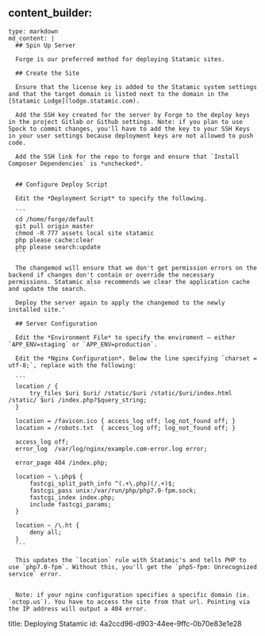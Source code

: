 content_builder:
  - 
    type: markdown
    md_content: |
      ## Spin Up Server
      
      Forge is our preferred method for deploying Statamic sites.
      
      ## Create the Site
      
      Ensure that the license key is added to the Statamic system settings and that the target domain is listed next to the domain in the [Statamic Lodge](lodge.statamic.com).
      
      Add the SSH key created for the server by Forge to the deploy keys in the project Gitlab or Github settings. Note: if you plan to use Spock to commit changes, you'll have to add the key to your SSH Keys in your user settings because deployment keys are not allowed to push code.
      
      Add the SSH link for the repo to forge and ensure that `Install Composer Dependencies` is *unchecked*.
      
      
      ## Configure Deploy Script
      
      Edit the *Deployment Script* to specify the following.
      
      ```
      cd /home/forge/default
      git pull origin master
      chmod -R 777 assets local site statamic
      php please cache:clear
      php please search:update
      ```
      
      The changemod will ensure that we don't get permission errors on the backend if changes don't contain or override the necessary permissions. Statamic also recommends we clear the application cache and update the search.
      
      Deploy the server again to apply the changemod to the newly installed site.'
      
      ## Server Configuration
      
      Edit the *Environment File* to specify the enviroment – either `APP_ENV=staging` or `APP_ENV=production`.
      
      Edit the *Nginx Configuration*. Below the line specifying `charset = utf-8;`, replace with the following:
      
      ```
      location / {
          try_files $uri $uri/ /static/$uri /static/$uri/index.html /static/ $uri /index.php?$query_string;
      }
      
      location = /favicon.ico { access_log off; log_not_found off; }
      location = /robots.txt  { access_log off; log_not_found off; }
      
      access_log off;
      error_log  /var/log/nginx/example.com-error.log error;
      
      error_page 404 /index.php;
      
      location ~ \.php$ {
          fastcgi_split_path_info ^(.+\.php)(/.+)$;
          fastcgi_pass unix:/var/run/php/php7.0-fpm.sock;
          fastcgi_index index.php;
          include fastcgi_params;
      }
      
      location ~ /\.ht {
          deny all;
      }
      ```
      
      This updates the `location` rule with Statamic's and tells PHP to use `php7.0-fpm`. Without this, you'll get the `php5-fpm: Unrecognized service` error.
      
      
      Note: if your nginx configuration specifies a specific domain (ie. `octop.us`). You have to access the site from that url. Pointing via the IP address will output a 404 error.
title: Deploying Statamic
id: 4a2ccd96-d903-44ee-9ffc-0b70e83e1e28
